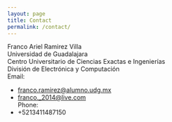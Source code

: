 ```yaml
---
layout: page
title: Contact
permalink: /contact/
---
```

Franco Ariel Ramirez Villa  
Universidad de Guadalajara  
Centro Universitario de Ciencias Exactas e Ingenierías  
División de Electrónica y Computación  
Email:  
- <a href="mailto:franco.ramirez@alumno.udg.mx">franco.ramirez@alumno.udg.mx</a>  
- <a href="mailto:franco._2014@live.com">franco._2014@live.com </a>  
Phone:
- +5213411487150
